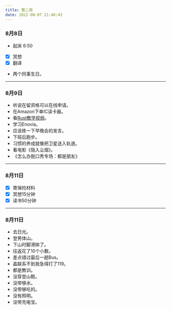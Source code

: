 ```yaml
---
title: 第二周
date: 2022-08-07 21:48:43
---
```

### 8月8日
- 起床 6:50
- [x] 冥想
- [x] 翻译
- 两个同事生日。

---

### 8月9日
- 听说在留资格可以在线申请。
- 在Amazon下单IC读卡器。
- 看[Rust教学视频](https://www.freecodecamp.org/news/rust-in-replit/)。
- 学习Enovia。
- 应该练一下早晚会的发言。
- 下班后跑步。
- 习惯的养成就像把卫星送入轨道。
- 看电影《隐入尘烟》。
- 《怎么办脱口秀专场：都是朋友》


---

### 8月11日
- [x] 寄保险材料
- [x] 冥想15分钟
- [x] 读书50分钟

---

### 8月11日
- 去日光。
- 登男体山。
- 下山时脚滑摔了。
- 往返花了10个小数。
- 差点错过最后一趟Bus。
- 晶联系不到我急得打了119。
- 都是教训。
- 没穿登山鞋。
- 没带够水。
- 没带够吃的。
- 没有照明。
- 没带充电宝。
